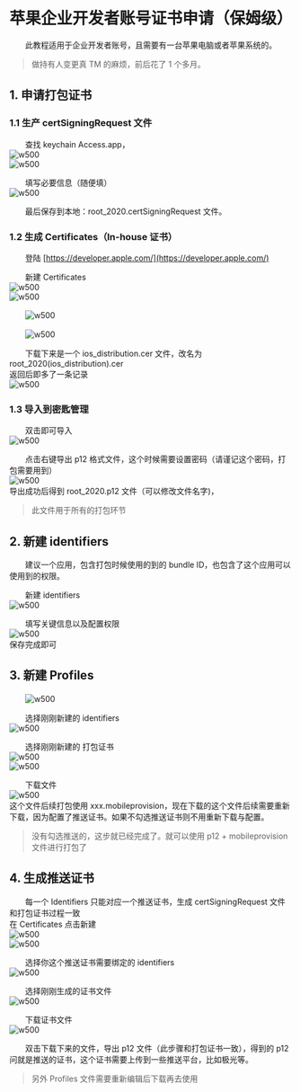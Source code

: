 # 苹果企业开发者账号证书申请（保姆级）

　　此教程适用于企业开发者账号，且需要有一台苹果电脑或者苹果系统的。

> 做持有人变更真 TM 的麻烦，前后花了 1 个多月。
>

## 1. 申请打包证书

### 1.1 生产 certSigningRequest 文件

　　查找 keychain Access.app，  
![w500](http://img.lsof.fun/2020-07-28-15959411655480.jpg)  
![w500](http://img.lsof.fun/2020-07-28-15959418155479.jpg)

　　填写必要信息（随便填）  
![w500](http://img.lsof.fun/2020-07-28-D3C47D99-D44C-4372-8FB5-007D17F0E36A.png)

　　最后保存到本地：root_2020.certSigningRequest 文件。

### 1.2 生成 Certificates（In-house 证书）

　　登陆 [https://developer.apple.com/](https://developer.apple.com/)

　　新建 Certificates  
![w500](http://img.lsof.fun/2020-07-28-72D0CBFA-4476-4BB0-BF71-5273804CE2CE.png)  
![w500](http://img.lsof.fun/2020-07-28-8A347D87-C696-4BA3-9599-4BC78939546A.png)

　　![w500](http://img.lsof.fun/2020-07-28-C94303F5-B655-4248-AB0F-CD883F3D4ACA.png)

　　![w500](http://img.lsof.fun/2020-07-28-59570EF0-0BFC-4A1A-933D-0625D0B87EE2.png)

　　下载下来是一个 ios_distribution.cer 文件，改名为 root_2020(ios_distribution).cer  
返回后即多了一条记录  
![w500](http://img.lsof.fun/2020-07-28-62532929-0AC6-4735-A4AD-C8C341B063A2.png)

### 1.3 导入到密匙管理

　　双击即可导入  
![w500](http://img.lsof.fun/2020-07-28-FA681DF1-8ACC-429C-8097-EA0304436E5B.png)

　　点击右键导出 p12 格式文件，这个时候需要设置密码（请谨记这个密码，打包需要用到）  
![w500](http://img.lsof.fun/2020-07-28-8027834B-66F7-4841-9D4A-5559C2CA30BC.png)  
导出成功后得到 root_2020.p12 文件（可以修改文件名字)，

> 此文件用于所有的打包环节
>

## 2. 新建 identifiers

　　建议一个应用，包含打包时候使用的到的 bundle ID，也包含了这个应用可以使用到的权限。

　　新建 identifiers  
![w500](http://img.lsof.fun/2020-07-28-8EEC8FC6-3D7C-40BD-B3EA-D9BD6B035F02.png)

　　填写关键信息以及配置权限  
![w500](http://img.lsof.fun/2020-07-28-01E3361F-AF2C-4408-A613-FC80BFC84A28.png)  
保存完成即可

## 3. 新建 Profiles

　　![w500](http://img.lsof.fun/2020-07-28-53066A82-00D3-4227-9710-CCCDE46E735A.png)

　　选择刚刚新建的 identifiers  
 ![w500](http://img.lsof.fun/2020-07-28-728AF984-E844-4A1D-B27B-EFD928116C2D.png)

　　选择刚刚新建的 打包证书  
![w500](http://img.lsof.fun/2020-07-28-5333B695-FDEE-40CB-90B1-CD373572F42D.png)  
![w500](http://img.lsof.fun/2020-07-28-EDE32965-02DE-4EEE-8808-85C5F2502BEF.png)

　　下载文件  
![w500](http://img.lsof.fun/2020-07-28-5583CBF7-C1D6-4B74-B792-3A5EA0293285.png)  
这个文件后续打包使用 xxx.mobileprovision，现在下载的这个文件后续需要重新下载，因为配置了推送证书。如果不勾选推送证书则不用重新下载与配置。

> 没有勾选推送的，这步就已经完成了。就可以使用 p12 + mobileprovision 文件进行打包了
>

## 4. 生成推送证书

　　每一个 Identifiers 只能对应一个推送证书，生成 certSigningRequest 文件和打包证书过程一致  
在 Certificates 点击新建  
![w500](http://img.lsof.fun/2020-07-28-72D0CBFA-4476-4BB0-BF71-5273804CE2CE.png)  
![w500](http://img.lsof.fun/2020-07-28-1C0B8200-00B0-44DD-A09C-A738613E506A.png)

　　选择你这个推送证书需要绑定的 identifiers  
![w500](http://img.lsof.fun/2020-07-28-DF5D3D9B-45C0-47B8-932C-3DC4C6749C18.png)

　　选择刚刚生成的证书文件  
![w500](http://img.lsof.fun/2020-07-28-7160F932-F882-465A-90FE-597E670D9C4B.png)

　　下载证书文件  
![w500](http://img.lsof.fun/2020-07-28-63223A40-823F-40C6-BD34-C7A5A3BDD4BE.png)

　　双击下载下来的文件，导出 p12 文件（此步骤和打包证书一致），得到的 p12 问就是推送的证书，这个证书需要上传到一些推送平台，比如极光等。

> 另外 Profiles 文件需要重新编辑后下载再去使用
>
